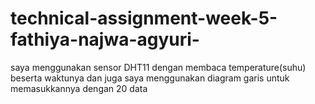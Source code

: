 # technical-assignment-week-5-fathiya-najwa-agyuri-

  saya menggunakan sensor DHT11 dengan membaca temperature(suhu) beserta waktunya dan juga saya menggunakan diagram garis untuk memasukkannya dengan 20 data 